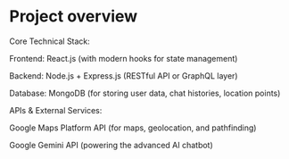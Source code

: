 # Project overview
Core Technical Stack:

Frontend: React.js (with modern hooks for state management)

Backend: Node.js + Express.js (RESTful API or GraphQL layer)

Database: MongoDB (for storing user data, chat histories, location points)

APIs & External Services:

Google Maps Platform API (for maps, geolocation, and pathfinding)

Google Gemini API (powering the advanced AI chatbot)

